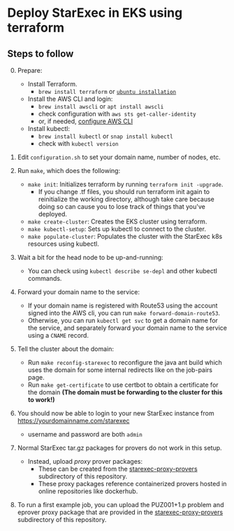 # Deploy StarExec in EKS using terraform

## Steps to follow
0. Prepare:
    - Install Terraform.
        - `brew install terraform` or [`ubuntu installation`](https://askubuntu.com/questions/983351/how-to-install-terraform-in-ubuntu)
    - Install the AWS CLI and login:
        - `brew install awscli` or `apt install awscli`
        - check configuration with `aws sts get-caller-identity`
        - or, if needed, [configure AWS CLI](https://docs.aws.amazon.com/cli/latest/userguide/cli-chap-configure.html)
    - Install kubectl:
        - `brew install kubectl` or `snap install kubectl`
        - check with `kubectl version`

1. Edit `configuration.sh` to set your domain name, number of nodes, etc.

2. Run ```make```, which does the following:
    - ```make init```: Initializes terraform by running ```terraform init -upgrade```.
        - If you change .tf files, you should run terraform init again to reinitialize the working directory, although take care because doing so can cause you to lose track of things that you've deployed.
    - ```make create-cluster```: Creates the EKS cluster using terraform.
    - ```make kubectl-setup```: Sets up kubectl to connect to the cluster.
    - ```make populate-cluster```: Populates the cluster with the StarExec k8s resources using kubectl.

3. Wait a bit for the head node to be up-and-running:
    - You can check using ```kubectl describe se-depl``` and other kubectl commands.

4. Forward your domain name to the service:
    - If your domain name is registered with Route53 using the account signed into the AWS cli, you can run ```make forward-domain-route53```.
    - Otherwise, you can run ```kubectl get svc```
    to get a domain name for the service, and separately
    forward your domain name to the service using a `CNAME` record.

5. Tell the cluster about the domain:
    - Run ```make reconfig-starexec``` to reconfigure the java ant build which uses the domain for some internal redirects like on the job-pairs page.
    - Run ```make get-certificate``` to use certbot to obtain a certificate for the domain **(The domain must be forwarding to the cluster for this to work!)**


6. You should now be able to login to your new StarExec instance from https://yourdomainname.com/starexec
    - username and password are both `admin`

7. Normal StarExec tar.gz packages for provers do not work in this setup.
    - Instead, upload <i>proxy</i> prover packages:
        - These can be created from the <a href="https://github.com/StarExecMiami/starexec-ARC/tree/master/starexec-proxy-provers/README.md">starexec-proxy-provers</a> subdirectory of this repository.
        - These proxy packages reference containerized provers hosted in online repositories like dockerhub.

8. To run a first example job, you can upload the PUZ001+1.p problem and eprover proxy package that are provided in the <a href="https://github.com/StarExecMiami/starexec-ARC/tree/master/starexec-proxy-provers">starexec-proxy-provers</a> subdirectory of this repository.